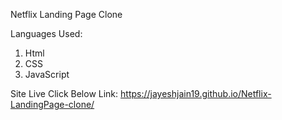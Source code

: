 Netflix Landing Page Clone

Languages Used:

1. Html
2. CSS
3. JavaScript

Site Live Click Below Link:
https://jayeshjain19.github.io/Netflix-LandingPage-clone/

